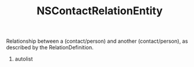 ﻿---
uid: crmscript_ref_NSContactRelationEntity
title: NSContactRelationEntity
intellisense: Void.NSContactRelationEntity
keywords: NSContactRelationEntity
so.topic: reference
---

Relationship between a (contact/person) and another (contact/person), as described by the RelationDefinition.

1. autolist 

